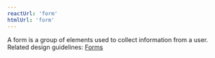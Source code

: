 ```yaml
---
reactUrl: 'form'
htmlUrl: 'form'
---
```

A form is a group of elements used to collect information from a user. Related design guidelines: [Forms](design-guidelines/usage-and-behavior/forms)
